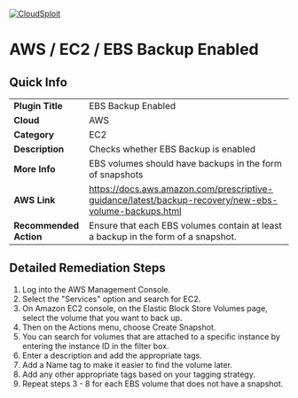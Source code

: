 [![CloudSploit](https://cloudsploit.com/img/logo-new-big-text-100.png "CloudSploit")](https://cloudsploit.com)

# AWS / EC2 / EBS Backup Enabled

## Quick Info

| | |
|-|-|
| **Plugin Title** | EBS Backup Enabled |
| **Cloud** | AWS |
| **Category** | EC2 |
| **Description** | Checks whether EBS Backup is enabled |
| **More Info** | EBS volumes should have backups in the form of snapshots |
| **AWS Link** | https://docs.aws.amazon.com/prescriptive-guidance/latest/backup-recovery/new-ebs-volume-backups.html |
| **Recommended Action** | Ensure that each EBS volumes contain at least a backup in the form of a snapshot. |

## Detailed Remediation Steps
1. Log into the AWS Management Console.
2. Select the "Services" option and search for EC2. </br>
3. On Amazon EC2 console, on the Elastic Block Store Volumes page, select the volume that you want to back up. </br>
4. Then on the Actions menu, choose Create Snapshot. </br>
5. You can search for volumes that are attached to a specific instance by entering the instance ID in the filter box. </br>
6. Enter a description and add the appropriate tags. </br>
7. Add a Name tag to make it easier to find the volume later. </br> 
8. Add any other appropriate tags based on your tagging strategy. </br> 
9. Repeat steps 3 - 8 for each EBS volume that does not have a snapshot. </br>